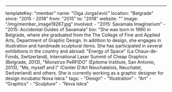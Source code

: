 ---
  templateKey: "member"
  name: "Olga Jorgačević"
  location: "Belgrade"
  since: "2015 - 2018"
  from: "2015"
  to: "2018"
  website: ""
  image: "/img/member_image19267.jpg"
  involved: 
    - "2015: Savamala Imaginarium"
    - "2015: Accidental Guides of Savamala"
  bio: "She was born in 1990 in Belgrade, where she graduated from the The College of Fine and Applied Arts, Department of Graphic Design. In addition to design, she engages in illustration and handmade sculptural items. She has participated in several exhibitions in the country and abroad: \"Energy of Space\" (La Chaux-de-Fonds, Switzerland), International Laser Summit of Cheap Graphics (Belgrade, 2013), \"Monstruo PeRFIDO\" (Epitome Institute, San Antonio, 2013), \"Me, myself and I\" (Center D'Art Neuchatelois, Neuchatel, Switzerland) and others. She is currently working as a graphic designer for design incubator Nova Iskra."
  tags: 
    - "Design"
    - "Illustration"
    - "Art"
    - "Graphics"
    - "Sculpture"
    - "Nova Iskra"
